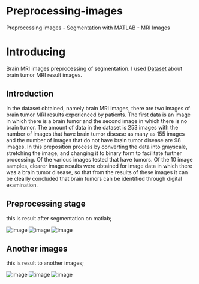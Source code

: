 # Preprocessing-images
Preprocessing images - Segmentation with MATLAB - MRI Images

# Introducing
Brain MRI images preprocessing of segmentation. I used [Dataset](https://www.kaggle.com/navoneel/brain-mri-images-for-brain-tumor-detection) about brain tumor MRI result images.

## Introduction

In the dataset obtained, namely brain MRI images, there are two images of brain tumor MRI results experienced by patients. The first data is an image in which there is a brain tumor and the second image in which there is no brain tumor. The amount of data in the dataset is 253 images with the number of images that have brain tumor disease as many as 155 images and the number of images that do not have brain tumor disease are 98 images. In this preposition process by converting the data into grayscale, stretching the image, and changing it to binary form to facilitate further processing. Of the various images tested that have tumors. Of the 10 image samples, clearer image results were obtained for image data in which there was a brain tumor disease, so that from the results of these images it can be clearly concluded that brain tumors can be identified through digital examination.

## Preprocessing stage 
this is result after segmentation on matlab;


![image](https://user-images.githubusercontent.com/110273737/209094272-c1c373a6-3b9f-4202-af7b-e96110352df7.png)
![image](https://user-images.githubusercontent.com/110273737/209094298-2fa6b1ad-d1d5-43dd-9a60-80eaf063f3e9.png)
![image](https://user-images.githubusercontent.com/110273737/209093980-a445fe8a-22ce-405e-9614-e2395282c2d9.png)

## Another images
this is result to another images;


![image](https://user-images.githubusercontent.com/110273737/209094934-a819ab9d-0d63-47a0-85af-e7d5f02f6082.png)
![image](https://user-images.githubusercontent.com/110273737/209094956-90916cb7-0caf-4212-9bb1-77c307955aa3.png)
![image](https://user-images.githubusercontent.com/110273737/209094971-363d3f9e-e117-4500-92ad-7c302ee23ddd.png)
